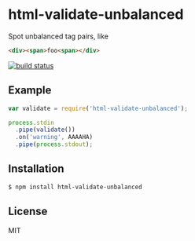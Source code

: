 
# html-validate-unbalanced

  Spot unbalanced tag pairs, like

```html
<div><span>foo<span></div>
```

  [![build status](https://secure.travis-ci.org/micnews/html-validate-unbalanced.svg)](http://travis-ci.org/micnews/html-validate-unbalanced)


## Example

```js
var validate = require('html-validate-unbalanced');

process.stdin
  .pipe(validate())
  .on('warning', AAAAHA)
  .pipe(process.stdout);
```

## Installation

```bash
$ npm install html-validate-unbalanced
```

## License

  MIT

